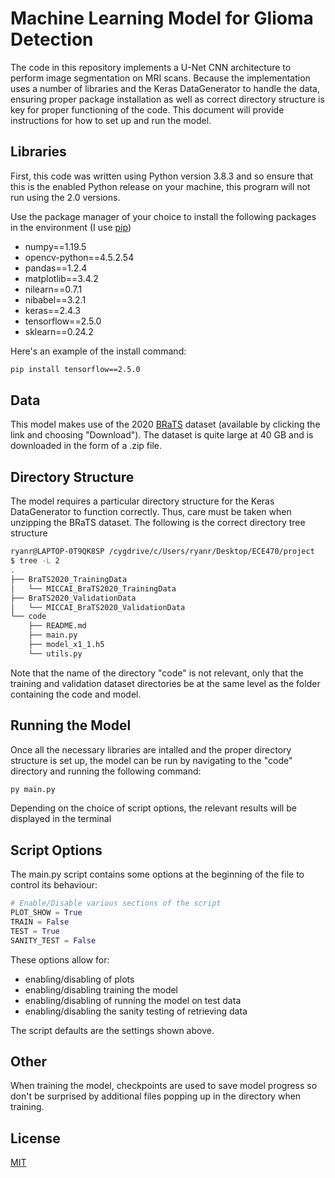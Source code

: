 # Machine Learning Model for Glioma Detection

The code in this repository implements a U-Net CNN architecture
to perform image segmentation on MRI scans. Because the implementation uses a number of libraries and the Keras DataGenerator to handle the data, ensuring proper package installation as well as correct directory structure is key for proper functioning of the code. This document will provide instructions for how to set up and run the model.

## Libraries

First, this code was written using Python version 3.8.3 and so ensure that this is the enabled Python release on your machine, this program will not run using the 2.0 versions.

Use the package manager of your choice to install the following packages in the environment (I use [pip](https://pip.pypa.io/en/stable/))

* numpy==1.19.5
* opencv-python==4.5.2.54
* pandas==1.2.4
* matplotlib==3.4.2
* nilearn==0.7.1
* nibabel==3.2.1
* keras==2.4.3
* tensorflow==2.5.0
* sklearn==0.24.2

Here's an example of the install command:

```bash
pip install tensorflow==2.5.0
```

## Data

This model makes use of the 2020 [BRaTS](https://www.kaggle.com/awsaf49/brats20-dataset-training-validation) dataset (available by clicking the link and choosing "Download"). The dataset is quite large at 40 GB and is downloaded in the form of a .zip file. 

## Directory Structure

The model requires a particular directory structure for the Keras DataGenerator to function correctly. Thus, care must be taken when unzipping the BRaTS dataset. The following is the correct directory tree structure

```bash
ryanr@LAPTOP-0T9QK8SP /cygdrive/c/Users/ryanr/Desktop/ECE470/project
$ tree -L 2
.
├── BraTS2020_TrainingData
│   └── MICCAI_BraTS2020_TrainingData
├── BraTS2020_ValidationData
│   └── MICCAI_BraTS2020_ValidationData
└── code
    ├── README.md
    ├── main.py
    ├── model_x1_1.h5
    └── utils.py
```

Note that the name of the directory "code" is not relevant, only that the training and validation dataset directories be at the same level as the folder containing the code and model.

## Running the Model

Once all the necessary libraries are intalled and the proper directory structure is set up, the model can be run by navigating to the "code" directory and running the following command:
```bash
py main.py
```
Depending on the choice of script options, the relevant results will be displayed in the terminal

## Script Options

The main.py script contains some options at the beginning of the file to control its behaviour:

```python
# Enable/Disable various sections of the script
PLOT_SHOW = True
TRAIN = False
TEST = True
SANITY_TEST = False
```
These options allow for:
* enabling/disabling of plots
* enabling/disabling training the model
* enabling/disabling of running the model on test data
* enabling/disabling the sanity testing of retrieving data

The script defaults are the settings shown above.

## Other
When training the model, checkpoints are used to save model progress so don't be surprised by additional files popping up in the directory when training.

## License
[MIT](https://choosealicense.com/licenses/mit/)